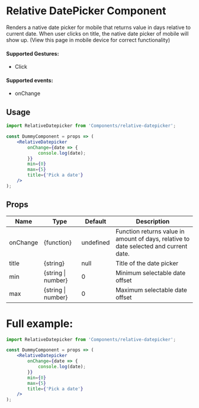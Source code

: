 # Relative DatePicker Component

Renders a native date picker for mobile that returns value in days relative to current date. When user clicks on title, the native date picker of mobile will show up. (View this page in mobile device for correct functionality)

#### Supported Gestures:

- Click

#### Supported events:

- onChange

## Usage

```jsx
import RelativeDatepicker from 'Components/relative-datepicker';

const DummyComponent = props => (
    <RelativeDatepicker
        onChange={date => {
            console.log(date);
        }}
        min={0}
        max={5}
        title={'Pick a date'}
    />
);
```

## Props

| Name     | Type               | Default   | Description                                                                           |
| -------- | ------------------ | --------- | ------------------------------------------------------------------------------------- |
| onChange | {function}         | undefined | Function returns value in amount of days, relative to date selected and current date. |
| title    | {string}           | null      | Title of the date picker                                                              |
| min      | {string \| number} | 0         | Minimum selectable date offset                                                        |
| max      | {string \| number} | 0         | Maximum selectable date offset                                                        |

# Full example:

```jsx
import RelativeDatepicker from 'Components/relative-datepicker';

const DummyComponent = props => (
    <RelativeDatepicker
        onChange={date => {
            console.log(date);
        }}
        min={0}
        max={5}
        title={'Pick a date'}
    />
);
```

